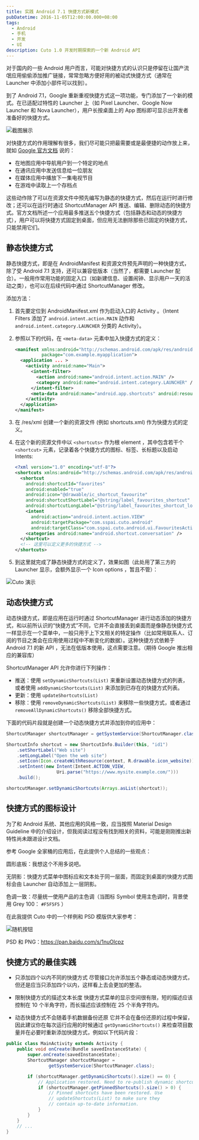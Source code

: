 ```yaml
---
title: 实践 Android 7.1 快捷方式新模式
pubDatetime: 2016-11-05T12:00:00.000+08:00
tags:
  - Android
  - 手机
  - 开发
  - UI
description: Cuto 1.0 开发时期探索的一个新 Android API
---
```


对于国内的一些 Android 用户而言，可能对快捷方式的认识只是停留在让国产流氓应用偷偷添加推广链接，常常忽略方便好用的被动式快捷方式（通常在 Launcher 中添加小部件可以找到）。

到了 Android 7.1，Google 重新重视快捷方式这一项功能，专门添加了一个新的模式。在已适配过特性的 Launcher 上（如 Pixel Launcher、Google Now Launcher 和 Nova Launcher），用户长按桌面上的 App 图标即可显示出开发者准备好的快捷方式。

![截图展示](https://blogfiles.feng.moe/images/201611-android-n-shortcuts/p1.png)

对快捷方式的作用理解有很多，我们尽可能只把最需要或是最便捷的动作放上来，就如 [Google 官方文档](https://www.open-open.com/misc/goto?guid=4959723247417751040) 说的：

- 在地图应用中导航用户到一个特定的地点
- 在通讯应用中发送信息给一位朋友
- 在媒体应用中播放下一集电视节目
- 在游戏中读取上一个存档点

这些动作除了可以在资源文件中预先编写为静态的快捷方式，然后在运行时进行修改；还可以在运行时通过 ShortcutManager API 推送、编辑、删除动态的快捷方式。官方文档所述一个应用最多推送五个快捷方式（包括静态和动态的快捷方式），用户可以将快捷方式固定到桌面，但应用无法删除那些已固定的快捷方式，只能禁用它们。

## 静态快捷方式

静态快捷方式，即是在 AndroidManifest 和资源文件预先声明的一种快捷方式，除了受 Android 7.1 支持，还可以兼容低版本（当然了，都需要 Launcher 配合）。一般用作常用功能的固定入口（如新建信息、设置闹钟、显示用户一天的活动之类），也可以在后续代码中通过 ShortcutManager 修改。

添加方法：

1. 首先要定位到 AndroidManifest.xml 作为启动入口的 Activity 。（Intent Filters 添加了 `android.intent.action.MAIN` 动作和 `android.intent.category.LAUNCHER` 分类的 Activity）。

2. 参照以下的代码，在 `<meta-data>` 元素中加入快捷方式的定义：

   ```xml
   <manifest xmlns:android="http://schemas.android.com/apk/res/android"
             package="com.example.myapplication">
     <application ... >
       <activity android:name="Main">
         <intent-filter>
           <action android:name="android.intent.action.MAIN" />
           <category android:name="android.intent.category.LAUNCHER" />
         </intent-filter>
         <meta-data android:name="android.app.shortcuts" android:resource="@xml/shortcuts" />
       </activity>
     </application>
   </manifest>
   ```

3. 在 /res/xml 创建一个新的资源文件 (例如 shortcuts.xml) 作为快捷方式的定义。

4. 在这个新的资源文件中以 `<shortcuts>` 作为根 element ，其中包含若干个 `<shortcut>` 元素，记录着各个快捷方式的图标、标签、长标题以及启动 Intents:

   ```xml
   <?xml version="1.0" encoding="utf-8"?>
   <shortcuts xmlns:android="http://schemas.android.com/apk/res/android">
     <shortcut
       android:shortcutId="favorites"
       android:enabled="true"
       android:icon="@drawable/ic_shortcut_favourite"
       android:shortcutShortLabel="@string/label_favourites_shortcut"
       android:shortcutLongLabel="@string/label_favourites_shortcut_long">
       <intent
         android:action="android.intent.action.VIEW"
         android:targetPackage="com.sspai.cuto.android"
         android:targetClass="com.sspai.cuto.android.ui.FavouritesActivity" />
       <categories android:name="android.shortcut.conversation" />
     </shortcut>
     <!-- 这里可以定义更多的快捷方式 -->
   </shortcuts>
   ```

5. 到这里就完成了静态快捷方式的定义了，效果如图（此处用了第三方的 Launcher 显示，会额外显示一个 Icon options ，暂且不管）：

![Cuto 演示](https://blogfiles.feng.moe/images/201611-android-n-shortcuts/p2.png)

## 动态快捷方式

动态快捷方式，即是应用在运行时通过 ShortcutManager 进行动态添加的快捷方式，和以前所认识的“快捷方式”不同，它并不会直接丢到桌面而是像静态快捷方式一样显示在一个菜单中，一般只用于上下文相关的特定操作（比如常用联系人、订阅的节目之类会在应用使用过程中不断变化的数据）。这种快捷方式依赖于 Android 7.1 的新 API ，无法在低版本使用，这点需要注意。（期待 Google 推出相应的兼容库）

ShortcutManager API 允许你进行下列操作：

- 推送：使用 `setDynamicShortcuts(List)` 来重新设置动态快捷方式的列表，或者使用 `addDynamicShortcuts(List)` 来添加到已存在的快捷方式列表。
- 更新：使用 `updateShortcuts(List)`
- 移除：使用 `removeDynamicShortcuts(List)` 来移除一些快捷方式，或者通过 `removeAllDynamicShortcuts()` 移除全部快捷方式。

下面的代码片段就是创建一个动态快捷方式并添加到你的应用中：

```java
ShortcutManager shortcutManager = getSystemService(ShortcutManager.class);

ShortcutInfo shortcut = new ShortcutInfo.Builder(this, "id1")
    .setShortLabel("Web site")
    .setLongLabel("Open the web site")
    .setIcon(Icon.createWithResource(context, R.drawable.icon_website))
    .setIntent(new Intent(Intent.ACTION_VIEW,
                   Uri.parse("https://www.mysite.example.com/")))
    .build();

shortcutManager.setDynamicShortcuts(Arrays.asList(shortcut));
```

## 快捷方式的图标设计

为了和 Android 系统、其他应用的风格一致，应当按照 Material Design Guideline 中的介绍设计，但我阅读过程没有找到相关的资料，可能是刚刚推出新特性尚未跟进设计文档。

参考 Google 全家桶的应用后，在此提供个人总结的一些观点：

圆形底板：我想这个不用多说吧。

无阴影：快捷方式菜单中图标应和文本处于同一层面，而固定到桌面的快捷方式图标会由 Launcher 自动添加上一层阴影。

色调一致：尽量统一使用产品的主色调（当图标 Symbol 使用主色调时，背景使用 Grey 100： `#F5F5F5` ）

在此我提供 Cuto 中的一个样例和 PSD 模版供大家参考：

![随机按钮](https://blogfiles.feng.moe/images/201611-android-n-shortcuts/p3.png)

PSD 和 PNG：<https://pan.baidu.com/s/1nuOlcpz>

## 快捷方式的最佳实践

- 只添加四个以内不同的快捷方式
  尽管接口允许添加五个静态或动态快捷方式，但还是应当只添加四个以内，这样看上去会更加的整洁。

- 限制快捷方式的描述文本长度
  快捷方式菜单的显示空间很有限，短的描述应该控制在 10 个半角字符，而长描述应该控制在 25 个半角字符内。

- 动态快捷方式不会随着手机数据备份还原
  它并不会在备份还原的过程中保留，因此建议你在每次运行应用的时候通过 `getDynamicShortcuts()` 来检查项目数量并在必要时重新添加快捷方式，例如以下代码片段：

```java
public class MainActivity extends Activity {
    public void onCreate(Bundle savedInstanceState) {
        super.onCreate(savedInstanceState);
        ShortcutManager shortcutManager =
                getSystemService(ShortcutManager.class);

        if (shortcutManager.getDynamicShortcuts().size() == 0) {
            // Application restored. Need to re-publish dynamic shortcuts.
            if (shortcutManager.getPinnedShortcuts().size() > 0) {
                // Pinned shortcuts have been restored. Use
                // updateShortcuts(List) to make sure they
                // contain up-to-date information.
            }
        }
    }
    // ...
}
```
